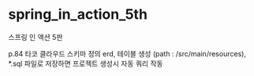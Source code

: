 # spring_in_action_5th
스프링 인 액션 5판</hr>

p.84 타코 클라우드 스키마 정의 erd, 테이블 생성 (path : /src/main/resources), *.sql 파일로 저장하면 프로젝트 생성시 자동 쿼리 작동<br>
